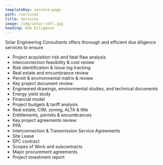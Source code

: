 ```yaml
---
templateKey: service-page
path: /services
title: Services
image: /img/solar-cell.jpg
heading: Due Diligence
---
```


Solar Engineering Consultants offers thorough and efficient due diligence services to ensure

* Project acquisition risk and fatal flaw analysis
* Interconnection feasibility & cost review
* Risk identification & Issue log tracking
* Real estate and encumbrance review
* Permit & environmental matrix & review
* Key project document review:
* Engineered drawings, environmental studies, and technical documents
* Energy yield study
* Financial model
* Project budgets & tariff analysis
* Real estate, CIM, zoning, ALTA & title
* Entitlements, permits & encumbrances
* Key project agreements review:
* PPA
* Interconnection & Transmission Service Agreements
* Site Lease
* EPC contract
* Scopes of Work and subcontracts
* Major procurement agreements
* Project investment report
